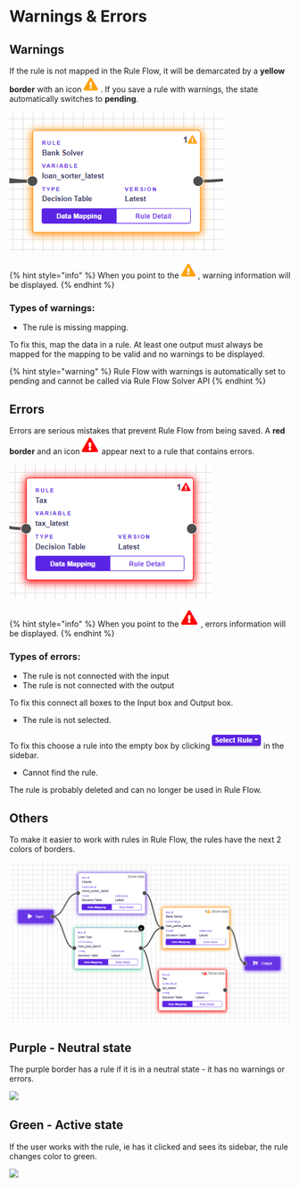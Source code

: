 # Warnings & Errors

## Warnings

If the rule is not mapped in the Rule Flow, it will be demarcated by a **yellow border** with an icon![](../.gitbook/assets/warningerror2.png). If you save a rule with warnings, the state automatically switches to **pending**.

![](../.gitbook/assets/warningbox.png)



{% hint style="info" %}
When you point to the![](../.gitbook/assets/warningerror2.png), warning information will be displayed.
{% endhint %}

### Types of warnings:

* The rule is missing mapping.

To fix this, map the data in a rule. At least one output must always be mapped for the mapping to be valid and no warnings to be displayed.

{% hint style="warning" %}
Rule Flow with warnings is automatically set to pending and cannot be called via Rule Flow Solver API
{% endhint %}

## Errors

Errors are serious mistakes that prevent Rule Flow from being saved. A **red border** and an icon![](../.gitbook/assets/erroricon.png)appear next to a rule that contains errors.

![](../.gitbook/assets/errorbox.png)

{% hint style="info" %}
When you point to the![](../.gitbook/assets/erroricon.png), errors information will be displayed.
{% endhint %}

### Types of errors:

* The rule is not connected with the input
* The rule is not connected with the output

To fix this connect all boxes to the Input box and Output box.

* The rule is not selected.

To fix this choose a rule into the empty box by clicking![](../.gitbook/assets/selectrule.png)in the sidebar.

* Cannot find the rule.

The rule is probably deleted and can no longer be used in Rule Flow.

## Others

To make it easier to work with rules in Rule Flow, the rules have the next 2 colors of borders.

![](../.gitbook/assets/colors.png)

## Purple - Neutral state

The purple border has a rule if it is in a neutral state - it has no warnings or errors.

![](https://gblobscdn.gitbook.com/assets%2F-MN4F4-qybg8XDATvios%2F-Mj33eM-1pe2YxkB1VhB%2F-Mj3GZ07xudX4JaU-akL%2FPurpleBox.PNG?alt=media&token=dee2f5d8-009a-4b5a-ba23-fe85be22793a)

## Green - Active state

If the user works with the rule, ie has it clicked and sees its sidebar, the rule changes color to green.

![](https://gblobscdn.gitbook.com/assets%2F-MN4F4-qybg8XDATvios%2F-Mj33eM-1pe2YxkB1VhB%2F-Mj3Gs65qt_xB_Z89q7j%2FGreenBox.PNG?alt=media&token=ec40fb96-61f1-4760-aeb8-b3248174023f)









